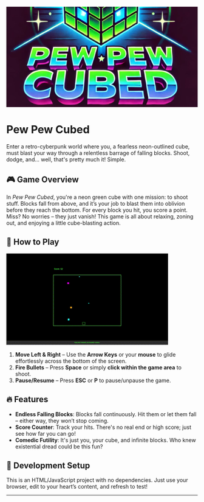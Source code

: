 ![Pew Pew Cubed](images/bg.jpg)

# Pew Pew Cubed

Enter a retro-cyberpunk world where you, a fearless neon-outlined cube, must blast your way through a relentless barrage of falling blocks. Shoot, dodge, and... well, that's pretty much it! Simple.

## 🎮 Game Overview

In *Pew Pew Cubed*, you're a neon green cube with one mission: to shoot stuff. Blocks fall from above, and it’s your job to blast them into oblivion before they reach the bottom. For every block you hit, you score a point. Miss? No worries – they just vanish! This game is all about relaxing, zoning out, and enjoying a little cube-blasting action.

## 📜 How to Play

![Pew Pew Cubed](repo-srcs/pew-pew-cubed-demo-gif.gif)

1. **Move Left & Right** – Use the **Arrow Keys** or your **mouse** to glide effortlessly across the bottom of the screen.
2. **Fire Bullets** – Press **Space** or simply **click within the game area** to shoot.
3. **Pause/Resume** – Press **ESC** or **P** to pause/unpause the game.

## 🔥 Features

- **Endless Falling Blocks**: Blocks fall continuously. Hit them or let them fall – either way, they won’t stop coming.
- **Score Counter**: Track your hits. There's no real end or high score; just see how far you can go!
- **Comedic Futility**: It's just you, your cube, and infinite blocks. Who knew existential dread could be this fun?

## 🔧 Development Setup

This is an HTML/JavaScript project with no dependencies. Just use your browser, edit to your heart’s content, and refresh to test!

---
